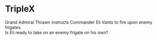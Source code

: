 # TripleX
Grand Admiral Thrawn instructs Commander Eli Vanto to fire upon enemy frigates.  
Is Eli ready to take on an enemy frigate on his own?

